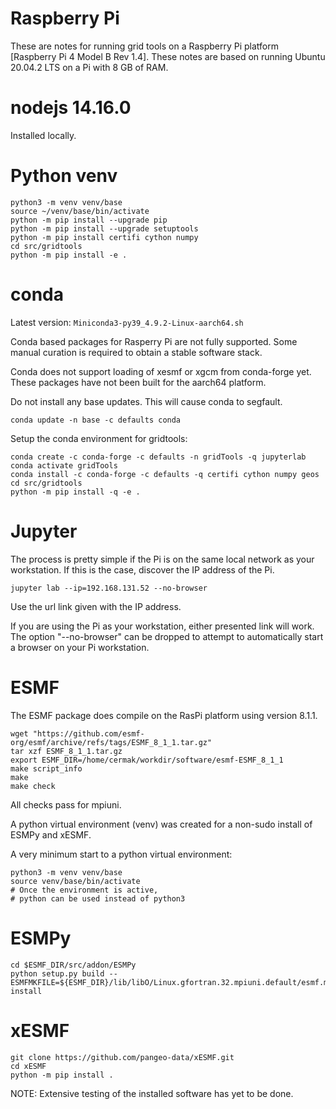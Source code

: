 # Raspberry Pi

These are notes for running grid tools on a Raspberry Pi
platform [Raspberry Pi 4 Model B Rev 1.4].  These notes
are based on running Ubuntu 20.04.2 LTS on a Pi with 8 GB
of RAM.

# nodejs 14.16.0

Installed locally.

# Python venv

```
python3 -m venv venv/base
source ~/venv/base/bin/activate
python -m pip install --upgrade pip
python -m pip install --upgrade setuptools
python -m pip install certifi cython numpy
cd src/gridtools
python -m pip install -e .
```

# conda

Latest version: `Miniconda3-py39_4.9.2-Linux-aarch64.sh`

Conda based packages for Rasperry Pi are not fully supported.  Some
manual curation is required to obtain a stable software stack.

Conda does not support loading of xesmf or xgcm from conda-forge yet.
These packages have not been built for the aarch64 platform.

Do not install any base updates.  This will cause conda to segfault.
```
conda update -n base -c defaults conda
```

Setup the conda environment for gridtools:
```
conda create -c conda-forge -c defaults -n gridTools -q jupyterlab
conda activate gridTools
conda install -c conda-forge -c defaults -q certifi cython numpy geos
cd src/gridtools
python -m pip install -q -e .
```

# Jupyter

The process is pretty simple if the Pi is on the
same local network as your workstation.  If this
is the case, discover the IP address of the Pi.

```
jupyter lab --ip=192.168.131.52 --no-browser
```

Use the url link given with the IP address.

If you are using the Pi as your workstation,
either presented link will work.  The option
"--no-browser" can be dropped to attempt to
automatically start a browser on your Pi
workstation.

# ESMF

The ESMF package does compile on the RasPi platform
using version 8.1.1.

```
wget "https://github.com/esmf-org/esmf/archive/refs/tags/ESMF_8_1_1.tar.gz"
tar xzf ESMF_8_1_1.tar.gz
export ESMF_DIR=/home/cermak/workdir/software/esmf-ESMF_8_1_1
make script_info
make
make check
```

All checks pass for mpiuni.

A python virtual environment (venv) was created for a non-sudo
install of ESMPy and xESMF.

A very minimum start to a python virtual environment:
```
python3 -m venv venv/base
source venv/base/bin/activate
# Once the environment is active,
# python can be used instead of python3
```

# ESMPy

```
cd $ESMF_DIR/src/addon/ESMPy
python setup.py build --ESMFMKFILE=${ESMF_DIR}/lib/libO/Linux.gfortran.32.mpiuni.default/esmf.mk install
```

# xESMF

```
git clone https://github.com/pangeo-data/xESMF.git
cd xESMF
python -m pip install .
```

NOTE: Extensive testing of the installed software has yet to be done.
